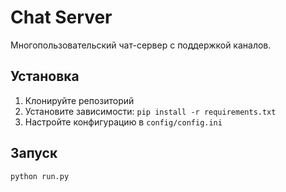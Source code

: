 # Chat Server

Многопользовательский чат-сервер с поддержкой каналов.

## Установка

1. Клонируйте репозиторий
2. Установите зависимости: `pip install -r requirements.txt`
3. Настройте конфигурацию в `config/config.ini`

## Запуск

```bash
python run.py